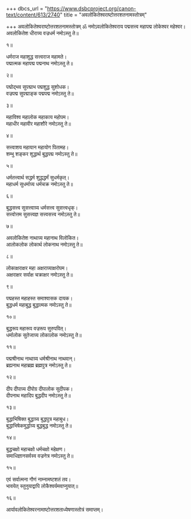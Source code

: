 +++
dbcs_url = "https://www.dsbcproject.org/canon-text/content/613/2740"
title = "अवलोकितेश्वराष्टोत्तरशतनामस्तोत्रम्"

+++
अवलोकितेश्वराष्टोत्तरशतनामस्तोत्रम्
ॐ नमोऽवलोकितेश्वराय
पद्मसत्त्व महापद्म लोकेश्वर महेश्वर।  
अवलोकितेश धीराग्र्य वज्रधर्म नमोऽस्तु ते॥

१॥

धर्मराज महाशुद्ध सत्त्वराज महामते।  
पद्मात्मक महापद्म पद्मनाथ नमोऽस्तु ते॥

२॥

पद्मोद्भव सुपद्माभ पद्मशुद्ध सुशोधक।  
वज्रपद्म सुपद्माङ्क पद्मपद्म नमोऽस्तु ते॥

३॥

महाविश्व महालोक महाकाय महोपम।  
महाधीर महावीर महाशौरे नमोऽस्तु ते॥

४॥

सत्त्वाशय महायान महायोग पितामह।  
शम्भु शङ्कर शुद्धार्थ बुद्धपद्म नमोऽस्तु ते॥

५॥

धर्मतत्त्वार्थ सद्धर्म शुद्धद्धर्मं सुधर्मकृत्।  
महाधर्म सुधर्माग्र्य धर्मचक्र नमोऽस्तु ते॥

६॥

बुद्धसत्त्व सुसत्त्वाग्र्य धर्मसत्त्व सुसत्त्वधृक्।  
सत्त्वोत्तम सुसत्त्वज्ञ सत्त्वसत्त्व नमोऽस्तु ते॥

७॥

अवलोकितेश नाथाग्र्य महानाथ विलोकित।  
आलोकलोक लोकार्थ लोकनाथ नमोऽस्तु ते॥

८॥

लोकाक्षराक्षर महा अक्षराग्र्याक्षरोपम।  
अक्षराक्षर सर्वाक्ष चक्राक्षर नमोऽस्तु ते॥

९॥

पद्महस्त महाहस्त समाश्वासक दायक।  
बुद्धधर्म महाबुद्ध बुद्धात्मक नमोऽस्तु ते॥

१०॥

बुद्धरूप महारूप वज्ररूप सुरुपवित्।  
धर्मालोक सुतेजाग्र्य लोकालोक नमोऽस्तु ते॥

११॥

पद्मश्रीनाथ नाथाग्र्य धर्मश्रीनाथ नाथवान्।  
ब्रह्यनाथ महाब्रह्म ब्रह्मपुत्र नमोऽस्तु ते॥

१२॥

दीप दीपाग्र्य दीपोग्र दीपालोक सुदीपक।  
दीपनाथ महादिप बुद्धदीप नमोऽस्तु ते॥

१३॥

बुद्धाभिषिक्त बुद्धाग्र्य बुद्धपुत्र महाबुध।  
बुद्धाभिषेकमुर्द्धाग्र्य बुद्धबुद्ध नमोऽस्तु ते॥

१४॥

बुद्धचक्षो महाचक्षो धर्मचक्षो महेक्षण।  
समाधिज्ञानसर्वस्व वज्रनेत्र नमोऽस्तु ते॥

१५॥

एवं सर्वात्मना गौणं नाम्नामष्टशतं तव।  
भावयेत् स्तुनुयाद्वापि लोकैश्वर्यमवाप्नुयात्॥

१६॥

आर्यावलोकितेश्वरनामाष्टोत्तरशताध्येषणास्तोत्रं समाप्तम्।  
